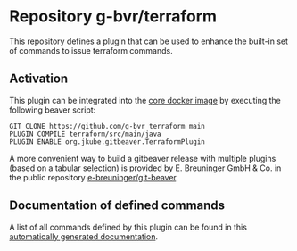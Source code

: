 # Repository g-bvr/terraform

This repository defines a plugin that can be used to enhance the built-in set of commands
to issue terraform commands.

## Activation

This plugin can be integrated into the [core docker image](https://hub.docker.com/r/gitbeaver/core/tags)
by executing the following beaver script:

```
GIT CLONE https://github.com/g-bvr terraform main
PLUGIN COMPILE terraform/src/main/java
PLUGIN ENABLE org.jkube.gitbeaver.TerraformPlugin
```

A more convenient way to build a gitbeaver release with multiple
plugins (based on a tabular selection)
is provided by E. Breuninger GmbH & Co. in the public repository
[e-breuninger/git-beaver](https://github.com/e-breuninger/git-beaver).

## Documentation of defined commands

A list of all commands defined by this plugin can be found in this [automatically generated documentation](https://htmlpreview.github.io/?https://raw.githubusercontent.com/g-bvr/terraform/main/doc/TerraformPlugin.html).
